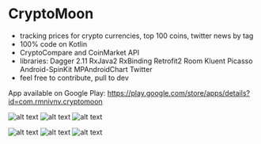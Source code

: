 # CryptoMoon

- tracking prices for crypto currencies, top 100 coins, twitter news by tag
- 100% code on Kotlin
- CryptoCompare and CoinMarket API
- libraries:
  Dagger 2.11
  RxJava2
  RxBinding
  Retrofit2
  Room
  Kluent
  Picasso
  Android-SpinKit
  MPAndroidChart
  Twitter
- feel free to contribute, pull to dev

App available on Google Play: https://play.google.com/store/apps/details?id=com.rmnivnv.cryptomoon

![alt text](artwork/coins_en.png)
![alt text](artwork/top_coins_en.png)
![alt text](artwork/news_en.png)

![alt text](artwork/chart_en.png)
![alt text](artwork/holdings_en.png)
![alt text](artwork/add_coin_en.png)

